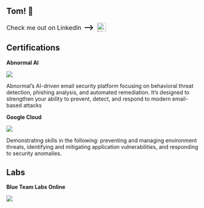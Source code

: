 ## Tom! :wave:

<p style="display: flex; align-items: center; gap: 8px;">
  <span style="font-size: 16px;">
    Check me out on LinkedIn 
    <span style="font-size: 20px; font-weight: bold; margin-left: 2px;">⟶</span>
  </span>
  <a href="https://www.linkedin.com/in/tom-seaborne-01b2ba167/" target="_blank">
    <img src="https://cdn.jsdelivr.net/gh/devicons/devicon/icons/linkedin/linkedin-original.svg" alt="LinkedIn" width="24" style="vertical-align: middle;" />
  </a>
</p>


## Certifications
**Abnormal AI**

<a href="https://abnormal-academy.workramp.io/certificate/byFK91m6kw" target="_blank" rel="noopener noreferrer">
  <img src="https://img.shields.io/badge/-Abnormal%20Security%20Essentials-4B0082?style=for-the-badge&logo=artstation&logoColor=white" />
</a>

Abnormal’s AI-driven email security platform focusing on behavioral threat detection, phishing analysis, and automated remediation. It’s designed to strengthen your ability to prevent, detect, and respond to modern email-based attacks

**Google Cloud**

<a href="https://www.linkedin.com/in/tom-seaborne-01b2ba167/" target="_blank">
  <img src="https://img.shields.io/badge/-Mitigate%20Threats%20and%20Vulnerabilities%20with%20Security%20Command%20Center%20Skill-0066CC?style=for-the-badge&logo=google&logoColor=white" />
</a>

Demonstrating skills in the following: preventing and managing environment threats, identifying and mitigating application vulnerabilities, and responding to security anomalies.

## Labs
**Blue Team Labs Online**

<a href="https://github.com/TomSeaborne/Blue-Team-Labs" target="_blank">
  <img src="https://img.shields.io/badge/-Blue%20Team%20Labs%20Online-ADD8E6?style=for-the-badge&logo=shield&logoColor=white" />
</a>

